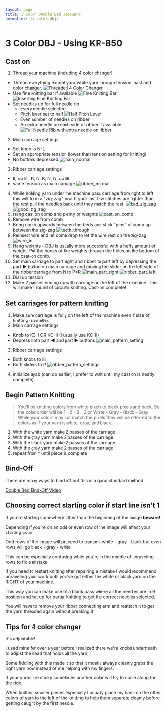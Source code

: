 ```yaml
---
layout: page
title: 3 Color Double Bed Jacquard
permalink: /3-color-dbj/
---
```

# 3 Color DBJ - Using KR-850

## Cast on ##

1. Thread your machine (including 4 color changer)
  * Thread everything except your white yarn through tension mast and color changer.
![Threaded 4 Color Changer](/assets/3dbj/4color_threaded.jpg)
  * Use fine knitting bar if available
  ![Fine Knitting Bar](/assets/3dbj/fine_knitting_bar.jpg)
  ![Inserting Fine Knitting Bar](/assets/3dbj/fnb_insert.jpg)
  * Set needles up for full needle rib
    * Every needle selected
    * Pitch lever set to half
    ![Half Pitch Lever](/assets/3dbj/half_pitch_lever.jpg)
    * Even number of needles on ribber
    * An extra needle on each side of ribber if available
    ![Full Needle Rib with extra needle on ribber](/assets/3dbj/fnr_extra_needle.jpg)
2. Main carriage settings
  * Set knob to N-L
  * Set an appropriate tension (lower than tension setting for knitting)
  * No buttons depressed
  ![main_normal](/assets/3dbj/main_normal.jpg)
3. Ribber carriage settings
  * II, no lili, N, N, R, N, N, no lili
  * same tension as main carriage
  ![ribber_normal](/assets/3dbj/ribber_normal.jpg)
4. While holding yarn under the machine pass carriage from right to left this will form a "zig-zag" row. If your last few stitches are tighter than the rest pull the needles back until they match the rest.
![bad_zig_zag](/assets/3dbj/bad_zig_zag.jpg)
![good_zig_zag](/assets/3dbj/good_zig_zag.jpg)
5. Hang cast on comb and plenty of weights
![cast_on_comb](/assets/3dbj/cast_on_comb.jpg)
6. Remove wire from comb
7. Bring comb upwards between the beds and stick "pins" of comb up between the zig-zag
![teeth_through](/assets/3dbj/teeth_through.jpg)
8. Reinsert wire and let comb drop to let the wire rest on the zig-zag
![wire_in](/assets/3dbj/wire_in.jpg)
9. Hang weights - DBJ is usually more successful with a hefty amount of weight. Put the hooks of the weights through the holes on the bottom of the csat-on comb.
10. Set main carriage to part right and ribber to part left by depressing the part :arrow_forward: button on main carriage and moving the slider on the left side of the ribber carriage from N to P*R
![main_part_right](/assets/3dbj/main_part_right.jpg)
![ribber_part_left](/assets/3dbj/ribber_part_left.jpg)
11. Dial up tension 
12. Make 2 passes ending up with carriage on the left of the machine. This will make 1 round of circular knitting. Cast-on complete!

## Set carriages for pattern knitting ##
1. Make sure carriage is fully on the left of the machine even if size of knitting is smaller.
2. Main carriage settings
  * Knob to KC-I OR KC-II (I usually use KC-II)
  * Depress both part :arrow_backward: and part :arrow_forward: buttons
![main_pattern_setting](/assets/3dbj/main_pattern_setting.jpg)
3. Ribber carriage settings
  * Both knobs to lili
  * Both sliders to P
![ribber_pattern_settings](/assets/3dbj/ribber_pattern_settings.jpg)
4. initialize ayab (can do earlier, I prefer to wait until my cast on is neatly complete)

## Begin Pattern Knitting ##
>You'll be knitting colors from white pixels to black pixels and back.
So the color order will be 
>1 - 2 - 3 - 2 
>or 
>White - Gray - Black - Gray
>While your colors may not match the pixels they will be referred to the colors as if your yarn is white, gray, and black.

1. With the white yarn make 2 passes of the carriage
2. With the gray yarn make 2 passes of the carriage
3. With the black yarn make 2 passes of the carriage
4. With the gray yarn make 2 passes of the carriage
5. repeat from * until piece is complete

## Bind-Off
There are many ways to bind off but this is a good standard method

[Double Bed Bind-Off Video](https://youtu.be/VEzJg0oRzVw)

## Choosing correct starting color if start line isn't 1 ##
If you're starting somewhere other than the beginning of the image **beware!**

Depending if you're on an odd or even row of the image will affect your starting color

Odd rows of the image will proceed to transmit white - gray - black
but even rows will go black - gray - white

This can be especially confusing while you're in the middle of unraveling rows to fix a mistake

If you need to restart knitting after repairing a mistake I would recommend unraveling your work until you've got either the white or black yarn on the RIGHT of your machine. 

This way you can make use of a blank pass where all the needles are in B position and set up for partial knitting to get the correct needles selected. 

You will have to remove your ribber connecting arm and reattach it to get the yarn threaded again without breaking it

## Tips for 4 color changer ##
It's adjustable! 

I used mine for over a year before I realized there we're knobs underneath to adjust the head that holds all the yarn. 

Some fiddling with this made it so that it mostly always cleanly grabs the right yarn now instead of me helping with my fingers.

If your yarns are sticky sometimes another color will try to come along for the ride. 

When knitting smaller pieces especially I usually place my hand on the other colors of yarn to the left of the knitting to help them separate cleanly before getting caught by the first needle.

